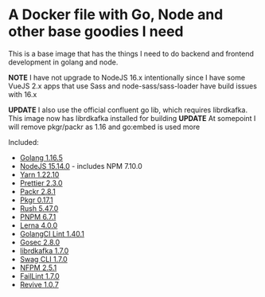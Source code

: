 # A Docker file with Go, Node and other base goodies I need

This is a base image that has the things I need to do backend and frontend development in golang and node.

**NOTE** I have not upgrade to NodeJS 16.x intentionally since I have some VueJS 2.x apps that use Sass and node-sass/sass-loader have build issues with 16.x

**UPDATE** I also use the official confluent go lib, which requires librdkafka. This image now has librdkafka installed for building
**UPDATE** At somepoint I will remove pkgr/packr as 1.16 and go:embed is used more

Included:

- [Golang 1.16.5](https://golang.org/dl/)
- [NodeJS 15.14.0](https://nodejs.org/en/download/current/) - includes NPM 7.10.0
- [Yarn 1.22.10](https://www.npmjs.com/package/yarn)
- [Prettier 2.3.0](https://www.npmjs.com/package/prettier)
- [Packr 2.8.1](https://github.com/gobuffalo/packr)
- [Pkgr 0.17.1](https://github.com/markbates/pkger)
- [Rush 5.47.0](https://www.npmjs.com/package/@microsoft/rush)
- [PNPM 6.7.1](https://www.npmjs.com/package/pnpm)
- [Lerna 4.0.0](https://github.com/lerna/lerna)
- [GolangCI Lint 1.40.1](https://github.com/golangci/golangci-lint)
- [Gosec 2.8.0](https://github.com/securego/gosec)
- [librdkafka 1.7.0](https://github.com/edenhill/librdkafka)
- [Swag CLI 1.7.0](https://github.com/swaggo/swag)
- [NFPM 2.5.1](https://github.com/goreleaser/nfpm)
- [FailLint 1.7.0](https://github.com/fatih/faillint)
- [Revive 1.0.7](https://github.com/mgechev/revive)
